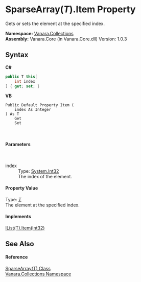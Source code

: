 # SparseArray(*T*).Item Property 
 

Gets or sets the element at the specified index.

**Namespace:**&nbsp;<a href="062563b8-e616-d697-89ef-6de2b291d4a0">Vanara.Collections</a><br />**Assembly:**&nbsp;Vanara.Core (in Vanara.Core.dll) Version: 1.0.3

## Syntax

**C#**<br />
``` C#
public T this[
	int index
] { get; set; }
```

**VB**<br />
``` VB
Public Default Property Item ( 
	index As Integer
) As T
	Get
	Set
```

<br />

#### Parameters
&nbsp;<dl><dt>index</dt><dd>Type: <a href="http://msdn2.microsoft.com/en-us/library/td2s409d" target="_blank">System.Int32</a><br />The index of the element.</dd></dl>

#### Property Value
Type: <a href="00772d11-158d-1b2b-c0bd-e43affcf4895">*T*</a><br />The element at the specified index.

#### Implements
<a href="http://msdn2.microsoft.com/en-us/library/ewthkb10" target="_blank">IList(T).Item(Int32)</a><br />

## See Also


#### Reference
<a href="00772d11-158d-1b2b-c0bd-e43affcf4895">SparseArray(T) Class</a><br /><a href="062563b8-e616-d697-89ef-6de2b291d4a0">Vanara.Collections Namespace</a><br />
